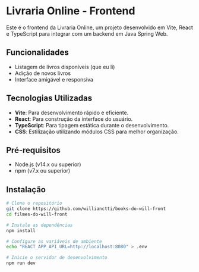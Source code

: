 # Livraria Online - Frontend

Este é o frontend da Livraria Online, um projeto desenvolvido em Vite, React e TypeScript para integrar com um backend em Java Spring Web.


## Funcionalidades

- Listagem de livros disponíveis (que eu li)
- Adição de novos livros
- Interface amigável e responsiva

## Tecnologias Utilizadas

- **Vite**: Para desenvolvimento rápido e eficiente.
- **React**: Para construção da interface do usuário.
- **TypeScript**: Para tipagem estática durante o desenvolvimento.
- **CSS**: Estilização utilizando módulos CSS para melhor organização.

## Pré-requisitos

- Node.js (v14.x ou superior)
- npm (v7.x ou superior)

## Instalação

```bash
# Clone o repositório
git clone https://github.com/willianctti/books-do-will-front
cd filmes-do-will-front

# Instale as dependências
npm install

# Configure as variáveis de ambiente
echo "REACT_APP_API_URL=http://localhost:8080" > .env

# Inicie o servidor de desenvolvimento
npm run dev
